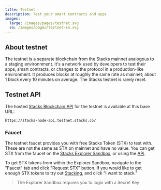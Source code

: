 ```yaml
---
title: Testnet
description: Test your smart contracts and apps
images:
  large: /images/pages/testnet.svg
  sm: /images/pages/testnet-sm.svg
---
```


## About testnet

The testnet is a separate blockchain from the Stacks mainnet analogous to a staging environnment. It's a network used by developers to test their apps, smart contracts, or changes to the protocol in a production-like environment.
It produces blocks at roughly the same rate as mainnet; about 1 block every 10 minutes on average. The Stacks testnet is rarely reset.

## Testnet API

The hosted [Stacks Blockchain API](/understand-stacks/stacks-blockchain-api) for the testnet is available at this base URL:

```shell
https://stacks-node-api.testnet.stacks.co/
```

### Faucet

The testnet faucet provides you with free Stacks Token (STX) to test with. These are not the same as STX on mainnet and have no value. You can get STX from the faucet on the [Stacks Explorer Sandbox](https://explorer.stacks.co/sandbox/faucet?chain=testnet), or using the [API](https://blockstack.github.io/stacks-blockchain-api/#tag/Faucets).

To get STX tokens from within the Explorer Sandbox, navigate to the "Faucet" tab and click "Request STX" button. If you would like to get enough STX tokens to try out [Stacking](/understand-stacks/stacking), and click "I want to stack."

> The Explorer Sandbox requires you to login with a Secret Key
